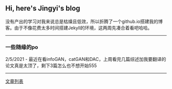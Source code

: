 ## Hi, here's Jingyi's blog

没有产出的学习对我来说总是枯燥且低效，所以折腾了一个github.io搭建我的博客。由于不像花费太多时间搭建Jekyll的环境，这两周先凑合着看吧哈哈。

***
### 一些随缘的po
2/5/2021 - 最近在看infoGAN，catGAN和DAC，上周看完几篇综述加我要翻译的论文真是太顶了，剩下3篇怎么也不想开始555

***

[文章列表](https://github.com/Jingyi-H/myblogs/blist)

